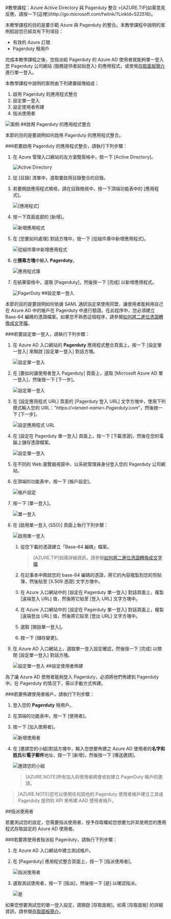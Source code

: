 <properties pageTitle="教學課程：Azure Active Directory 與 Pagerduty 整合 | Microsoft Azure" description="了解如何使用 Pagerduty 搭配 Azure Active Directory 來啟用單一登入、自動化佈建和更多功能！" services="active-directory" authors="MarkusVi"  documentationCenter="na" manager="stevenpo"/>
<tags ms.service="active-directory" ms.devlang="na" ms.topic="article" ms.tgt_pltfrm="na" ms.workload="identity" ms.date="08/01/2015" ms.author="markvi" />
#教學課程：Azure Active Directory 與 Pagerduty 整合
>[AZURE.TIP]如需意見反應，請按一下[這裡](http://go.microsoft.com/fwlink/?LinkId=522516)。
  
本教學課程的目的是要示範 Azure 與 Pagerduty 的整合。本教學課程中說明的案例假設您已經具有下列項目：

-   有效的 Azure 訂閱
-   Pagerduty 租用戶
  
完成本教學課程之後，您指派給 Pagerduty 的 Azure AD 使用者就能夠單一登入您 Pagerduty 公司網站 (服務提供者起始登入) 的應用程式，或使用[存取面板簡介](https://msdn.microsoft.com/library/dn308586)進行單一登入。
  
本教學課程中說明的案例由下列建置組塊組成：

1.  啟用 Pagerduty 的應用程式整合
2.  設定單一登入
3.  設定使用者佈建
4.  指派使用者

![案例](./media/active-directory-saas-pagerduty-tutorial/IC778528.png "案例")
##啟用 Pagerduty 的應用程式整合
  
本節的目的是要說明如何啟用 Pagerduty 的應用程式整合。

###若要啟用 Pagerduty 的應用程式整合，請執行下列步驟：

1.  在 Azure 管理入口網站的左方瀏覽窗格中，按一下 [Active Directory]。

    ![Active Directory](./media/active-directory-saas-pagerduty-tutorial/IC700993.png "Active Directory")

2.  從 [目錄] 清單中，選取要啟用目錄整合的目錄。

3.  若要開啟應用程式檢視，請在目錄檢視中，按一下頂端功能表中的 [應用程式]。

    ![[應用程式]](./media/active-directory-saas-pagerduty-tutorial/IC700994.png "[應用程式]")

4.  按一下頁面底部的 [新增]。

    ![新增應用程式](./media/active-directory-saas-pagerduty-tutorial/IC749321.png "新增應用程式")

5.  在 [您要如何處理] 對話方塊中，按一下 [從組件庫中新增應用程式]。

    ![從組件庫中新增應用程式](./media/active-directory-saas-pagerduty-tutorial/IC749322.png "從組件庫中新增應用程式")

6.  在**搜尋方塊**中輸入 **Pagerduty**。

    ![應用程式庫](./media/active-directory-saas-pagerduty-tutorial/IC778529.png "應用程式庫")

7.  在結果窗格中，選取 [Pagerduty]，然後按一下 [完成] 以新增應用程式。

    ![PagerDuty](./media/active-directory-saas-pagerduty-tutorial/IC778530.png "PagerDuty")
##設定單一登入
  
本節的目的是要說明如何依據 SAML 通訊協定來使用同盟，讓使用者能夠用自己在 Azure AD 中的帳戶在 Pagerduty 中進行驗證。在此程序中，您必須建立 Base-64 編碼的憑證檔案。如果您不熟悉這個程序，請參閱[如何將二進位憑證轉換成文字檔](http://youtu.be/PlgrzUZ-Y1o)。

###若要設定單一登入，請執行下列步驟：

1.  在 Azure AD 入口網站的 **Pagerduty** 應用程式整合頁面上，按一下 [設定單一登入] 來開啟 [設定單一登入] 對話方塊。

    ![設定單一登入](./media/active-directory-saas-pagerduty-tutorial/IC778531.png "設定單一登入")

2.  在 [要如何讓使用者登入 Pagerduty] 頁面上，選取 [Microsoft Azure AD 單一登入]，然後按一下 [下一步]。

    ![設定單一登入](./media/active-directory-saas-pagerduty-tutorial/IC778532.png "設定單一登入")

3.  在 [設定應用程式 URL] 頁面的 [Pagerduty 登入 URL] 文字方塊中，使用下列模式輸入您的 URL："*https://\<tenant-name>.Pagerduty.com*"，然後按一下 [下一步]。

    ![設定應用程式 URL](./media/active-directory-saas-pagerduty-tutorial/IC778533.png "設定應用程式 URL")

4.  在 [設定在 Pagerduty 單一登入] 頁面上，按一下 [下載憑證]，然後在您的電腦上儲存憑證檔案。

    ![設定單一登入](./media/active-directory-saas-pagerduty-tutorial/IC778534.png "設定單一登入")

5.  在不同的 Web 瀏覽器視窗中，以系統管理員身分登入您的 Pagerduty 公司網站。

6.  在頂端的功能表中，按一下 [帳戶設定]。

    ![帳戶設定](./media/active-directory-saas-pagerduty-tutorial/IC778535.png "帳戶設定")

7.  按一下 [單一登入]。

    ![單一登入](./media/active-directory-saas-pagerduty-tutorial/IC778536.png "單一登入")

8.  在 [啟用單一登入 (SSO)] 頁面上執行下列步驟：

    ![啟用單一登入](./media/active-directory-saas-pagerduty-tutorial/IC778537.png "啟用單一登入")

    1.  從您下載的憑證建立「Base-64 編碼」檔案。  

        >[AZURE.TIP]如需詳細資訊，請參閱[如何將二進位憑證轉換成文字檔](http://youtu.be/PlgrzUZ-Y1o)

    2.  在記事本中開啟您的 base-64 編碼的憑證，將它的內容複製到您的剪貼簿，然後貼至 [X.509 憑證] 文字方塊中。
    3.  在 Azure 入口網站中的 [設定在 Pagerduty 單一登入] 對話頁面上，複製 [遠端登入 URL] 值，然後將它貼至 [登入 URL] 文字方塊中。
    4.  在 Azure 入口網站中的 [設定在 Pagerduty 單一登入] 對話頁面上，複製 [遠端登出 URL] 值，然後將它貼至 [登出 URL] 文字方塊中。
    5.  選取 [開啟單一登入]。
    6.  按一下 [儲存變更]。

9.  在 Azure AD 入口網站上，選取單一登入設定確認，然後按一下 [完成] 以關閉 [設定單一登入] 對話方塊。

    ![設定單一登入](./media/active-directory-saas-pagerduty-tutorial/IC778538.png "設定單一登入")
##設定使用者佈建
  
為了讓 Azure AD 使用者能夠登入 Pagerduty，必須將他們佈建到 Pagerduty 中。在 Pagerduty 的情況下，需以手動方式佈建。

###若要佈建使用者帳戶，請執行下列步驟：

1.  登入您的 **Pagerduty** 租用戶。

2.  在頂端的功能表中，按一下 [使用者]。

3.  按一下 [加入使用者]。

    ![新增使用者](./media/active-directory-saas-pagerduty-tutorial/IC778539.png "新增使用者")

4.  在 [邀請您的小組]對話方塊中，輸入您想要佈建之 Azure AD 使用者的**名字和姓氏**和**電子郵件**地址，按一下 [新增]，然後按一下 [傳送邀請]。

    ![邀請您的小組](./media/active-directory-saas-pagerduty-tutorial/IC778540.png "邀請您的小組")

    >[AZURE.NOTE]所有加入的使用者將會收到建立 PagerDuty 帳戶的邀請。

>[AZURE.NOTE]您可以使用任何其他的 Pagerduty 使用者帳戶建立工具或 Pagerduty 提供的 API 來佈建 AAD 使用者帳戶。

##指派使用者
  
若要測試您的設定，您需要指派使用者，授予存取權給您想要允許其使用您的應用程式存取設定的 Azure AD 使用者。

###若要將使用者指派給 Pagerduty，請執行下列步驟：

1.  在 Azure AD 入口網站中建立測試帳戶。

2.  在 [Pagerduty] 應用程式整合頁面上，按一下 [指派使用者]。

    ![指派使用者](./media/active-directory-saas-pagerduty-tutorial/IC778541.png "指派使用者")

3.  選取測試使用者，按一下 [指派]，然後按一下 [是] 以確認指派。

    ![是](./media/active-directory-saas-pagerduty-tutorial/IC767830.png "是")
  
如果您想要測試您的單一登入設定，請開啟 [存取面板]。如需 [存取面板] 的詳細資訊，請參閱[存取面板簡介](https://msdn.microsoft.com/library/dn308586)。

<!---HONumber=August15_HO7-->